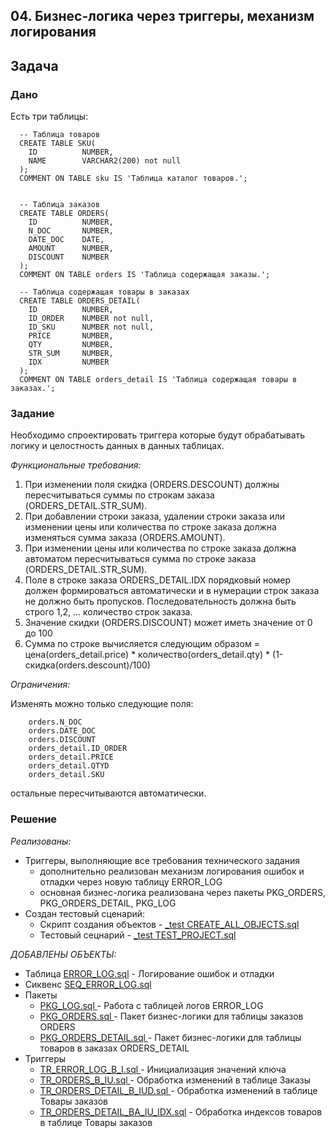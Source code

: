 ## 04. Бизнес-логика через триггеры, механизм логирования

## Задача

### Дано
Есть три таблицы:
```
  -- Таблица товаров
  CREATE TABLE SKU(
    ID          NUMBER,
    NAME        VARCHAR2(200) not null
  );
  COMMENT ON TABLE sku IS 'Таблица каталог товаров.';
  
  
  -- Таблица заказов
  CREATE TABLE ORDERS(
    ID          NUMBER,
    N_DOC       NUMBER,
    DATE_DOC    DATE,
    AMOUNT      NUMBER,
    DISCOUNT    NUMBER
  );
  COMMENT ON TABLE orders IS 'Таблица содержащая заказы.';

  -- Таблица содержащая товары в заказах
  CREATE TABLE ORDERS_DETAIL(
    ID          NUMBER,
    ID_ORDER    NUMBER not null,
    ID_SKU      NUMBER not null,
    PRICE       NUMBER,
    QTY         NUMBER,
    STR_SUM     NUMBER,
    IDX         NUMBER 
  );
  COMMENT ON TABLE orders_detail IS 'Таблица содержащая товары в заказах.';

```

### Задание 

Необходимо спроектировать триггера которые будут обрабатывать логику и целостность данных в данных таблицах.
 
*Функциональные требования:*
1) При изменении поля скидка (ORDERS.DESCOUNT) должны пересчитываться суммы по строкам заказа (ORDERS_DETAIL.STR_SUM).
2) При добавлении строки заказа, удалении строки заказа  или изменении цены или количества по строке заказа должна изменяться сумма заказа (ORDERS.AMOUNT).
3) При изменении цены или количества по строке заказа должна автоматом пересчитываться сумма по строке заказа (ORDERS_DETAIL.STR_SUM).
4) Поле в строке заказа ORDERS_DETAIL.IDX  порядковый номер должен формироваться автоматически и в нумерации строк заказа не должно быть пропусков. Последовательность должна быть строго 1,2, … количество строк заказа.
5) Значение скидки (ORDERS.DISCOUNT) может иметь значение от 0 до 100
6) Сумма по строке вычисляется следующим образом = цена(orders_detail.price) * количество(orders_detail.qty) * (1-скидка(orders.descount)/100)
 
*Ограничения:*

Изменять можно только следующие поля:
```
    orders.N_DOC
    orders.DATE_DOC
    orders.DISCOUNT
    orders_detail.ID_ORDER
    orders_detail.PRICE
    orders_detail.QTYD
    orders_detail.SKU
```
остальные пересчитываются автоматически.


### Решение


*Реализованы:*
* Триггеры, выполняющие все требования технического задания
  * дополнительно реализован механизм логирования ошибок и отладки через новую таблицу ERROR_LOG
  * основная бизнес-логика реализована через пакеты PKG_ORDERS, PKG_ORDERS_DETAIL, PKG_LOG
* Создан тестовый сценарий:
  * Скрипт создания объектов  - <a href="./_test CREATE_ALL_OBJECTS.sql">_test CREATE_ALL_OBJECTS.sql</a>
  * Тестовый сецнарий         - <a href="./_test TEST_PROJECT.sql">_test TEST_PROJECT.sql</a>

*ДОБАВЛЕНЫ ОБЪЕКТЫ:*
* Таблица [ERROR_LOG.sql](./ERROR_LOG.sql) - Логирование ошибок и отладки
* Сиквенс [SEQ_ERROR_LOG.sql](./SEQ_ERROR_LOG.sql) 
* Пакеты
  * [PKG_LOG.sql                   ](./PKG_LOG.sql                   ) - Работа с таблицей логов ERROR_LOG
  * [PKG_ORDERS.sql                ](./PKG_ORDERS.sql                ) - Пакет бизнес-логики для таблицы заказов ORDERS
  * [PKG_ORDERS_DETAIL.sql         ](./PKG_ORDERS_DETAIL.sql         ) - Пакет бизнес-логики для таблицы товаров в заказах ORDERS_DETAIL
* Триггеры                     
  * [TR_ERROR_LOG_B_I.sql          ](./TR_ERROR_LOG_B_I.sql          ) - Инициализация значений ключа 
  * [TR_ORDERS_B_IU.sql            ](./TR_ORDERS_B_IU.sql            ) - Обработка изменений в таблице Заказы
  * [TR_ORDERS_DETAIL_B_IUD.sql    ](./TR_ORDERS_DETAIL_B_IUD.sql    ) - Обработка изменений в таблице Товары заказов
  * [TR_ORDERS_DETAIL_BA_IU_IDX.sql](./TR_ORDERS_DETAIL_BA_IU_IDX.sql) - Обработка индексов товаров в таблице Товары заказов
